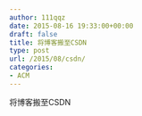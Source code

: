 ```yaml
---
author: 111qqz
date: 2015-08-16 19:33:00+00:00
draft: false
title: 将博客搬至CSDN
type: post
url: /2015/08/csdn/
categories:
- ACM
---
```


将博客搬至CSDN
